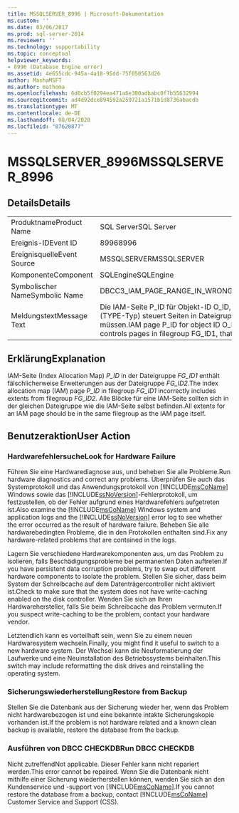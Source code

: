 ```yaml
---
title: MSSQLSERVER_8996 | Microsoft-Dokumentation
ms.custom: ''
ms.date: 03/06/2017
ms.prod: sql-server-2014
ms.reviewer: ''
ms.technology: supportability
ms.topic: conceptual
helpviewer_keywords:
- 8996 (Database Engine error)
ms.assetid: 4e655cdc-945a-4a18-95dd-75f050563d26
author: MashaMSFT
ms.author: mathoma
ms.openlocfilehash: 6d0cb5f0294ea471a6e300adbabc0f7b55632994
ms.sourcegitcommit: ad4d92dce894592a259721a1571b1d8736abacdb
ms.translationtype: MT
ms.contentlocale: de-DE
ms.lasthandoff: 08/04/2020
ms.locfileid: "87620877"
---
```

# <a name="mssqlserver_8996"></a><span data-ttu-id="420f0-102">MSSQLSERVER_8996</span><span class="sxs-lookup"><span data-stu-id="420f0-102">MSSQLSERVER_8996</span></span>
    
## <a name="details"></a><span data-ttu-id="420f0-103">Details</span><span class="sxs-lookup"><span data-stu-id="420f0-103">Details</span></span>  
  
|||  
|-|-|  
|<span data-ttu-id="420f0-104">Produktname</span><span class="sxs-lookup"><span data-stu-id="420f0-104">Product Name</span></span>|<span data-ttu-id="420f0-105">SQL Server</span><span class="sxs-lookup"><span data-stu-id="420f0-105">SQL Server</span></span>|  
|<span data-ttu-id="420f0-106">Ereignis-ID</span><span class="sxs-lookup"><span data-stu-id="420f0-106">Event ID</span></span>|<span data-ttu-id="420f0-107">8996</span><span class="sxs-lookup"><span data-stu-id="420f0-107">8996</span></span>|  
|<span data-ttu-id="420f0-108">Ereignisquelle</span><span class="sxs-lookup"><span data-stu-id="420f0-108">Event Source</span></span>|<span data-ttu-id="420f0-109">MSSQLSERVER</span><span class="sxs-lookup"><span data-stu-id="420f0-109">MSSQLSERVER</span></span>|  
|<span data-ttu-id="420f0-110">Komponente</span><span class="sxs-lookup"><span data-stu-id="420f0-110">Component</span></span>|<span data-ttu-id="420f0-111">SQLEngine</span><span class="sxs-lookup"><span data-stu-id="420f0-111">SQLEngine</span></span>|  
|<span data-ttu-id="420f0-112">Symbolischer Name</span><span class="sxs-lookup"><span data-stu-id="420f0-112">Symbolic Name</span></span>|<span data-ttu-id="420f0-113">DBCC3_IAM_PAGE_RANGE_IN_WRONG_FILEGROUP</span><span class="sxs-lookup"><span data-stu-id="420f0-113">DBCC3_IAM_PAGE_RANGE_IN_WRONG_FILEGROUP</span></span>|  
|<span data-ttu-id="420f0-114">Meldungstext</span><span class="sxs-lookup"><span data-stu-id="420f0-114">Message Text</span></span>|<span data-ttu-id="420f0-115">Die IAM-Seite P_ID für Objekt-ID O_ID, Index-ID I_ID, Partitions-ID PN_ID, Zuordnungseinheits-ID A_ID (TYPE-Typ) steuert Seiten in Dateigruppe FG_ID1, die in Dateigruppe FG_ID2 vorhanden sein müssen.</span><span class="sxs-lookup"><span data-stu-id="420f0-115">IAM page P_ID for object ID O_ID, index ID I_ID, partition ID PN_ID, alloc unit ID A_ID (type TYPE) controls pages in filegroup FG_ID1, that should be in filegroup FG_ID2.</span></span>|  
  
## <a name="explanation"></a><span data-ttu-id="420f0-116">Erklärung</span><span class="sxs-lookup"><span data-stu-id="420f0-116">Explanation</span></span>  
 <span data-ttu-id="420f0-117">IAM-Seite (Index Allocation Map) *P_ID* in der Dateigruppe *FG_ID1* enthält fälschlicherweise Erweiterungen aus der Dateigruppe *FG_ID2*.</span><span class="sxs-lookup"><span data-stu-id="420f0-117">The index allocation map (IAM) page *P_ID* in filegroup *FG_ID1* incorrectly includes extents from filegroup *FG_ID2*.</span></span> <span data-ttu-id="420f0-118">Alle Blöcke für eine IAM-Seite sollten sich in der gleichen Dateigruppe wie die IAM-Seite selbst befinden.</span><span class="sxs-lookup"><span data-stu-id="420f0-118">All extents for an IAM page should be in the same filegroup as the IAM page itself.</span></span>  
  
## <a name="user-action"></a><span data-ttu-id="420f0-119">Benutzeraktion</span><span class="sxs-lookup"><span data-stu-id="420f0-119">User Action</span></span>  
  
### <a name="look-for-hardware-failure"></a><span data-ttu-id="420f0-120">Hardwarefehlersuche</span><span class="sxs-lookup"><span data-stu-id="420f0-120">Look for Hardware Failure</span></span>  
 <span data-ttu-id="420f0-121">Führen Sie eine Hardwarediagnose aus, und beheben Sie alle Probleme.</span><span class="sxs-lookup"><span data-stu-id="420f0-121">Run hardware diagnostics and correct any problems.</span></span> <span data-ttu-id="420f0-122">Überprüfen Sie auch das Systemprotokoll und das Anwendungsprotokoll von [!INCLUDE[msCoName](../../includes/msconame-md.md)] Windows sowie das [!INCLUDE[ssNoVersion](../../includes/ssnoversion-md.md)]-Fehlerprotokoll, um festzustellen, ob der Fehler aufgrund eines Hardwarefehlers aufgetreten ist.</span><span class="sxs-lookup"><span data-stu-id="420f0-122">Also examine the [!INCLUDE[msCoName](../../includes/msconame-md.md)] Windows system and application logs and the [!INCLUDE[ssNoVersion](../../includes/ssnoversion-md.md)] error log to see whether the error occurred as the result of hardware failure.</span></span> <span data-ttu-id="420f0-123">Beheben Sie alle hardwarebedingten Probleme, die in den Protokollen enthalten sind.</span><span class="sxs-lookup"><span data-stu-id="420f0-123">Fix any hardware-related problems that are contained in the logs.</span></span>  
  
 <span data-ttu-id="420f0-124">Lagern Sie verschiedene Hardwarekomponenten aus, um das Problem zu isolieren, falls Beschädigungsprobleme bei permanenten Daten auftreten.</span><span class="sxs-lookup"><span data-stu-id="420f0-124">If you have persistent data corruption problems, try to swap out different hardware components to isolate the problem.</span></span> <span data-ttu-id="420f0-125">Stellen Sie sicher, dass beim System der Schreibcache auf dem Datenträgercontroller nicht aktiviert ist.</span><span class="sxs-lookup"><span data-stu-id="420f0-125">Check to make sure that the system does not have write-caching enabled on the disk controller.</span></span> <span data-ttu-id="420f0-126">Wenden Sie sich an Ihren Hardwarehersteller, falls Sie beim Schreibcache das Problem vermuten.</span><span class="sxs-lookup"><span data-stu-id="420f0-126">If you suspect write-caching to be the problem, contact your hardware vendor.</span></span>  
  
 <span data-ttu-id="420f0-127">Letztendlich kann es vorteilhaft sein, wenn Sie zu einem neuen Hardwaresystem wechseln.</span><span class="sxs-lookup"><span data-stu-id="420f0-127">Finally, you might find it useful to switch to a new hardware system.</span></span> <span data-ttu-id="420f0-128">Der Wechsel kann die Neuformatierung der Laufwerke und eine Neuinstallation des Betriebssystems beinhalten.</span><span class="sxs-lookup"><span data-stu-id="420f0-128">This switch may include reformatting the disk drives and reinstalling the operating system.</span></span>  
  
### <a name="restore-from-backup"></a><span data-ttu-id="420f0-129">Sicherungswiederherstellung</span><span class="sxs-lookup"><span data-stu-id="420f0-129">Restore from Backup</span></span>  
 <span data-ttu-id="420f0-130">Stellen Sie die Datenbank aus der Sicherung wieder her, wenn das Problem nicht hardwarebezogen ist und eine bekannte intakte Sicherungskopie vorhanden ist.</span><span class="sxs-lookup"><span data-stu-id="420f0-130">If the problem is not hardware related and a known clean backup is available, restore the database from the backup.</span></span>  
  
### <a name="run-dbcc-checkdb"></a><span data-ttu-id="420f0-131">Ausführen von DBCC CHECKDB</span><span class="sxs-lookup"><span data-stu-id="420f0-131">Run DBCC CHECKDB</span></span>  
 <span data-ttu-id="420f0-132">Nicht zutreffend</span><span class="sxs-lookup"><span data-stu-id="420f0-132">Not applicable.</span></span> <span data-ttu-id="420f0-133">Dieser Fehler kann nicht repariert werden.</span><span class="sxs-lookup"><span data-stu-id="420f0-133">This error cannot be repaired.</span></span> <span data-ttu-id="420f0-134">Wenn Sie die Datenbank nicht mithilfe einer Sicherung wiederherstellen können, wenden Sie sich an den Kundenservice und -support von [!INCLUDE[msCoName](../../includes/msconame-md.md)].</span><span class="sxs-lookup"><span data-stu-id="420f0-134">If you cannot restore the database from a backup, contact [!INCLUDE[msCoName](../../includes/msconame-md.md)] Customer Service and Support (CSS).</span></span>  
  
  
